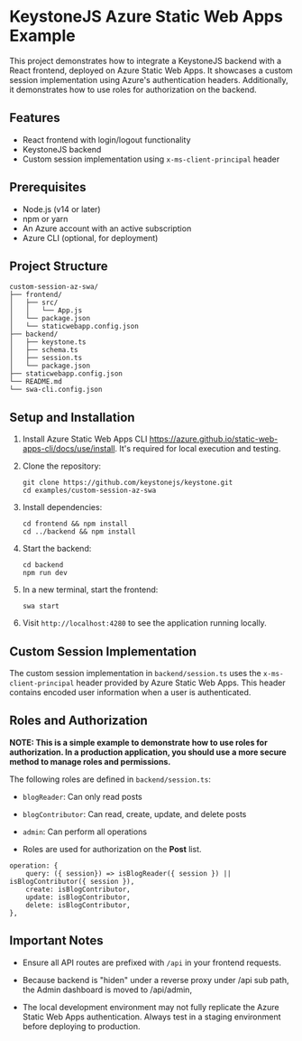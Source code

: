 # KeystoneJS Azure Static Web Apps Example

This project demonstrates how to integrate a KeystoneJS backend with a React frontend, deployed on Azure Static Web Apps. It showcases a custom session implementation using Azure's authentication headers. Additionally, it demonstrates how to use roles for authorization on the backend.

## Features

- React frontend with login/logout functionality
- KeystoneJS backend
- Custom session implementation using `x-ms-client-principal` header

## Prerequisites

- Node.js (v14 or later)
- npm or yarn
- An Azure account with an active subscription
- Azure CLI (optional, for deployment)

## Project Structure

```
custom-session-az-swa/
├── frontend/
│   ├── src/
│   │   └── App.js
│   └── package.json
│   └── staticwebapp.config.json
├── backend/
│   ├── keystone.ts
│   ├── schema.ts
│   ├── session.ts
│   └── package.json
├── staticwebapp.config.json
└── README.md
└── swa-cli.config.json
```

## Setup and Installation
1. Install Azure Static Web Apps CLI https://azure.github.io/static-web-apps-cli/docs/use/install. It's required for local execution and testing.
2. Clone the repository:
   ```
   git clone https://github.com/keystonejs/keystone.git
   cd examples/custom-session-az-swa
   ```

3. Install dependencies:
   ```
   cd frontend && npm install
   cd ../backend && npm install
   ```

4. Start the backend:
   ```
   cd backend
   npm run dev
   ```

5. In a new terminal, start the frontend:
   ```
   swa start
   ```

7. Visit `http://localhost:4280` to see the application running locally.

## Custom Session Implementation

The custom session implementation in `backend/session.ts` uses the `x-ms-client-principal` header provided by Azure Static Web Apps. This header contains encoded user information when a user is authenticated.

## Roles and Authorization
**NOTE: This is a simple example to demonstrate how to use roles for authorization. In a production application, you should use a more secure method to manage roles and permissions.**

The following roles are defined in `backend/session.ts`:
- `blogReader`: Can only read posts
- `blogContributor`: Can read, create, update, and delete posts
- `admin`: Can perform all operations

- Roles are used for authorization on the **Post** list.
```
operation: {   
    query: ({ session}) => isBlogReader({ session }) || isBlogContributor({ session }),              
    create: isBlogContributor,
    update: isBlogContributor,
    delete: isBlogContributor,
},
```

## Important Notes

- Ensure all API routes are prefixed with `/api` in your frontend requests.
- Because backend is "hiden" under a reverse proxy under /api sub path,  the Admin dashboard is moved to /api/admin, 

- The local development environment may not fully replicate the Azure Static Web Apps authentication. Always test in a staging environment before deploying to production.

